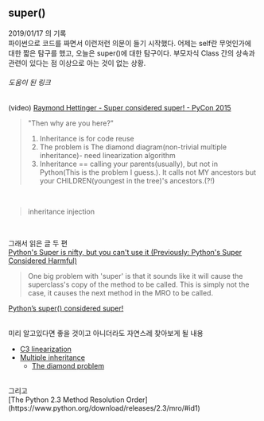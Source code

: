## super()

2019/01/17 의 기록 <br>
파이썬으로 코드를 짜면서 이런저런 의문이 들기 시작했다. 어제는 self란 무엇인가에 대한 짧은 탐구를 했고, 
오늘은 super()에 대한 탐구이다. 부모자식 Class 간의 상속과 관련이 있다는 점 이상으로 아는 것이 없는 상황.<br>


###### 도움이 된 링크


(video) [Raymond Hettinger - Super considered super! - PyCon 2015](https://www.youtube.com/watch?v=EiOglTERPEo)
>"Then why are you here?"
> 1. Inheritance is for code reuse
> 2. The problem is The diamond diagram(non-trivial multiple inheritance)- need linearization algorithm
> 3. Inheritance == calling your parents(usually), but not in Python(This is the problem I guess.). It calls not MY ancestors but your CHILDREN(youngest in the tree)'s ancestors.(?!) 
<br>

> inheritance injection
<br>


그래서 읽은 글 두 편<br>
[Python's Super is nifty, but you can't use it (Previously: Python's Super Considered Harmful)](https://fuhm.net/super-harmful/)

> One big problem with 'super' is that it sounds like it will cause the superclass's copy of the method to be called. This is simply not the case, it causes the next method in the MRO to be called.

[Python’s super() considered super!](https://rhettinger.wordpress.com/2011/05/26/super-considered-super/)<br><br>

미리 알고있다면 좋을 것이고 아니더라도 자연스레 찾아보게 될 내용 <br>
- [C3 linearization](https://en.wikipedia.org/wiki/C3_linearization)
- [Multiple inheritance](https://en.wikipedia.org/wiki/Multiple_inheritance)
    - [The diamond problem](https://en.wikipedia.org/wiki/Multiple_inheritance#The_diamond_problem)
<br>
그리고 
<br>
[The Python 2.3 Method Resolution Order](https://www.python.org/download/releases/2.3/mro/#id1)<br>
